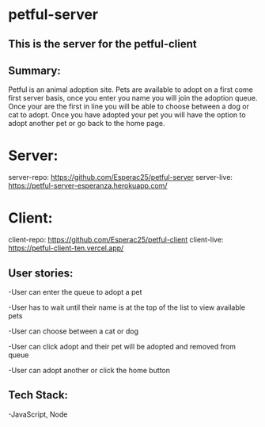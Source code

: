 # petful-server

## This is the server for the petful-client

## Summary:
Petful is an animal adoption site. Pets are available to adopt on a first come first server basis, once you enter you name you will join the adoption queue. Once your are the first in line you will be able to choose between a dog or cat to adopt. Once you have adopted your pet you will have the option to adopt another pet or go back to the home page.

# Server:
server-repo: https://github.com/Esperac25/petful-server
server-live: https://petful-server-esperanza.herokuapp.com/

# Client:
client-repo: https://github.com/Esperac25/petful-client
client-live: https://petful-client-ten.vercel.app/

## User stories:
-User can enter the queue to adopt a pet

-User has to wait until their name is at the top of the list to view available pets

-User can choose between a cat or dog

-User can click adopt and their pet will be adopted and removed from queue

-User can adopt another or click the home button

## Tech Stack:
-JavaScript, Node
